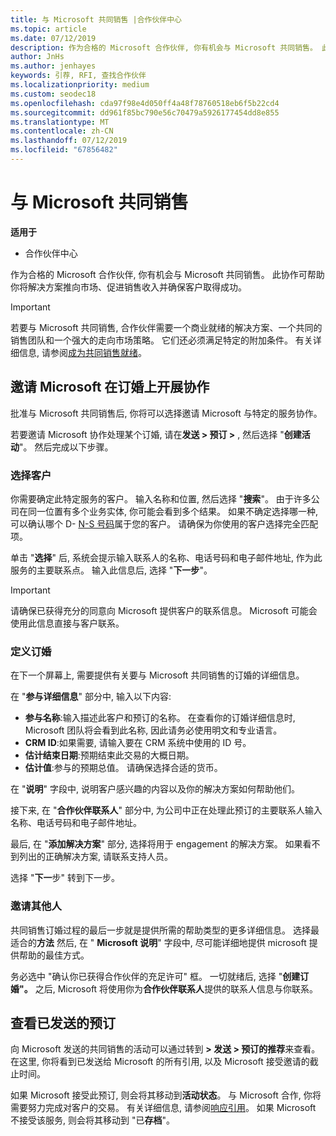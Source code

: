 ```yaml
---
title: 与 Microsoft 共同销售 |合作伙伴中心
ms.topic: article
ms.date: 07/12/2019
description: 作为合格的 Microsoft 合作伙伴, 你有机会与 Microsoft 共同销售。 此协作可帮助你将解决方案推向市场、促进销售收入并确保客户取得成功。
author: JnHs
ms.author: jenhayes
keywords: 引荐, RFI, 查找合作伙伴
ms.localizationpriority: medium
ms.custom: seodec18
ms.openlocfilehash: cda97f98e4d050ff4a48f78760518eb6f5b22cd4
ms.sourcegitcommit: dd961f85bc790e56c70479a5926177454dd8e855
ms.translationtype: MT
ms.contentlocale: zh-CN
ms.lasthandoff: 07/12/2019
ms.locfileid: "67856482"
---
```

# <a name="co-sell-with-microsoft"></a>与 Microsoft 共同销售

**适用于**

-  合作伙伴中心

作为合格的 Microsoft 合作伙伴, 你有机会与 Microsoft 共同销售。 此协作可帮助你将解决方案推向市场、促进销售收入并确保客户取得成功。

> [!IMPORTANT]
> 若要与 Microsoft 共同销售, 合作伙伴需要一个商业就绪的解决方案、一个共同的销售团队和一个强大的走向市场策略。 它们还必须满足特定的附加条件。 有关详细信息, 请参阅[成为共同销售就绪](https://partner.microsoft.com/reach-customers/selling-with-microsoft#become-ready)。

## <a name="invite-microsoft-to-collaborate-on-an-engagement"></a>邀请 Microsoft 在订婚上开展协作

批准与 Microsoft 共同销售后, 你将可以选择邀请 Microsoft 与特定的服务协作。

若要邀请 Microsoft 协作处理某个订婚, 请在**发送 > 预订 >** , 然后选择 "**创建活动**"。 然后完成以下步骤。

### <a name="select-your-customer"></a>选择客户

你需要确定此特定服务的客户。 输入名称和位置, 然后选择 "**搜索**"。 由于许多公司在同一位置有多个业务实体, 你可能会看到多个结果。 如果不确定选择哪一种, 可以确认哪个 D- [N-S 号码](https://www.dnb.com/duns-number.html)属于您的客户。 请确保为你使用的客户选择完全匹配项。 

单击 "**选择**" 后, 系统会提示输入联系人的名称、电话号码和电子邮件地址, 作为此服务的主要联系点。 输入此信息后, 选择 "**下一步**"。

> [!IMPORTANT]
> 请确保已获得充分的同意向 Microsoft 提供客户的联系信息。 Microsoft 可能会使用此信息直接与客户联系。

### <a name="define-your-engagement"></a>定义订婚

在下一个屏幕上, 需要提供有关要与 Microsoft 共同销售的订婚的详细信息。

在 "**参与详细信息**" 部分中, 输入以下内容:
- **参与名称**:输入描述此客户和预订的名称。 在查看你的订婚详细信息时, Microsoft 团队将会看到此名称, 因此请务必使用明文和专业语言。
- **CRM ID**:如果需要, 请输入要在 CRM 系统中使用的 ID 号。
- **估计结束日期**:预期结束此交易的大概日期。
- **估计值**:参与的预期总值。 请确保选择合适的货币。

在 "**说明**" 字段中, 说明客户感兴趣的内容以及你的解决方案如何帮助他们。

 接下来, 在 "**合作伙伴联系人**" 部分中, 为公司中正在处理此预订的主要联系人输入名称、电话号码和电子邮件地址。

最后, 在 "**添加解决方案**" 部分, 选择将用于 engagement 的解决方案。 如果看不到列出的正确解决方案, 请联系支持人员。

选择 "**下一**步" 转到下一步。

### <a name="invite-others"></a>邀请其他人

共同销售订婚过程的最后一步就是提供所需的帮助类型的更多详细信息。 选择最适合的**方法** 然后, 在 " **Microsoft 说明**" 字段中, 尽可能详细地提供 microsoft 提供帮助的最佳方式。

务必选中 "确认你已获得合作伙伴的充足许可" 框。 一切就绪后, 选择 "**创建订婚"。** 之后, Microsoft 将使用你为**合作伙伴联系人**提供的联系人信息与你联系。

## <a name="viewing-your-sent-engagements"></a>查看已发送的预订

向 Microsoft 发送的共同销售的活动可以通过转到 **> 发送 > 预订的推荐**来查看。 在这里, 你将看到已发送给 Microsoft 的所有引用, 以及 Microsoft 接受邀请的截止时间。

如果 Microsoft 接受此预订, 则会将其移动到**活动状态**。 与 Microsoft 合作, 你将需要努力完成对客户的交易。 有关详细信息, 请参阅[响应引用](responding-to-referrals.md)。 如果 Microsoft 不接受该服务, 则会将其移动到 "已**存档**"。
